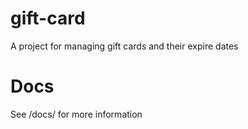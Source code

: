 # gift-card
A project for managing gift cards and their expire dates

# Docs
See /docs/ for more information
